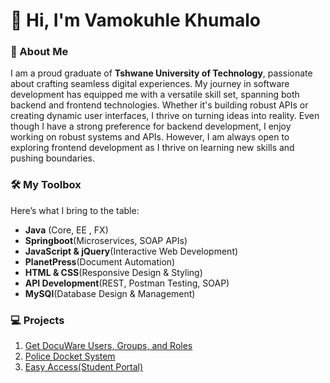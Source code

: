 <h1>👋 Hi, I'm Vamokuhle Khumalo</h1>
<h3>🚀 About Me</h3>
<p>I am a proud graduate of <b>Tshwane University of Technology</b>, passionate about crafting seamless digital experiences. My journey in software development has equipped me with a versatile skill set, spanning both backend and frontend technologies. Whether it's building robust APIs or creating dynamic user interfaces, I thrive on turning ideas into reality. Even though I have  a strong preference for backend development, I enjoy working on robust systems and APIs. However, I am always open to exploring frontend development as I thrive on learning new skills and pushing boundaries.</p>
<h3>🛠️ My Toolbox</h3>
<p>Here’s what I bring to the table:</p>
<ul>
    <li><b>Java</b> (Core, EE , FX)</li>
    <li><b>Springboot</b>(Microservices, SOAP APIs)</li>
    <li><b>JavaScript & jQuery</b>(Interactive Web Development)</li>
    <li><b>PlanetPress</b>(Document Automation)</li>
    <li><b>HTML & CSS</b>(Responsive Design & Styling)</li>
    <li><b>API Development</b>(REST, Postman Testing, SOAP)</li>
    <li><b>MySQl</b>(Database Design & Management)</li>
</ul>
<h3>💻 Projects</h3>
<ol>
    <li style='decoration: none;'><a href='https://github.com/VamoK/Groups-And-Users-API'>Get DocuWare Users, Groups, and Roles</a></li>
    <li><a href='https://github.com/VamoK/Police-Docket-System'>Police Docket System</a></li>
    <li><a href='https://github.com/VamoK/EasyAccessEJB'>Easy Access(Student Portal)</a></li>
</ol>
